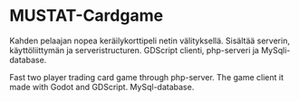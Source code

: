 # MUSTAT-Cardgame
Kahden pelaajan nopea keräilykorttipeli netin välityksellä. Sisältää serverin, käyttöliittymän ja serveristructuren. GDScript clienti, php-serveri ja MySqli-database.

Fast two player trading card game through php-server. The game client it made with Godot and GDScript. MySql-database.
